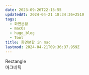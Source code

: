 ```yaml
---
date: 2023-09-26T22:15:55
updatedAt: 2024-04-21 18:34:36+2510
tags:
  - 화면분할
  - macOs
  - hugo_blog
  - Tool
title: 화면분할 in mac
lastmod: 2024-04-21T09:36:37.959Z
---
```

Rectangle\
마그네틱
